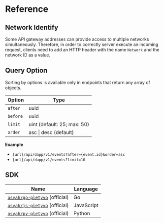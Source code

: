 # Reference

## Network Identify

Some API gateway addresses can provide access to multiple networks simultaneously. Therefore, in order to correctly server execute an incoming request, clients need to add an HTTP header with the name `Network` and the network ID as a value.

## Query Option

Sorting by options is available only in endpoints that return any array of objects.

| Option   | Type                        |
| -------- | --------------------------- |
| `after`  | uuid                        |
| `before` | uuid                        |
| `limit`  | uint (default: 25; max: 50) |
| `order`  | asc \| desc (default)       |

**Example**

* `{url}/api/dapp/v1/events?after={event.id}&order=asc`
* `{url}/api/dapp/v1/events?limit=10`

## SDK

| Name                                                                 | Language   |
| -------------------------------------------------------------------- | ---------- |
| [`osyah/go-pletyvo`](https://github.com/osyah/go-pletyvo) (official) | Go         |
| [`osyah/js-pletyvo`](https://github.com/osyah/js-pletyvo) (official) | JavaScript |
| [`osyah/py-pletyvo`](https://github.com/osyah/py-pletyvo) (official) | Python     |

